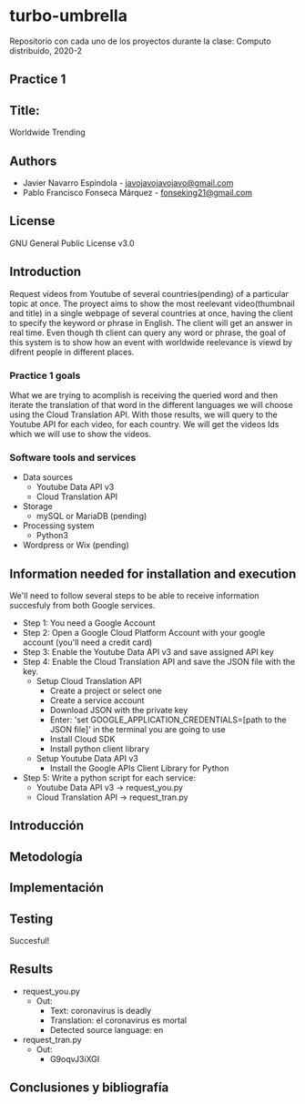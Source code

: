 # turbo-umbrella
Repositorio con cada uno de los proyectos durante la clase: Computo distribuido, 2020-2

## Practice 1
## Title:
Worldwide Trending
## Authors
* Javier Navarro Espindola - javojavojavojavo@gmail.com
* Pablo Francisco Fonseca Márquez - fonseking21@gmail.com
	  
## License 
GNU General Public License v3.0

## Introduction
Request videos from Youtube of several countries(pending) of a particular topic at once.
The proyect aims to show the most reelevant video(thumbnail and title) in a single webpage of several countries at once, having the client to specify the keyword or phrase in English. The client will get an answer in real time. Even though th client can query any word or phrase, the goal of this system is to show how an event with worldwide reelevance is viewd by difrent people in different places.

### Practice 1 goals
What we are trying to acomplish is receiving the queried word and then iterate the translation of that word in the different languages we will choose using the Cloud Translation API. With those results, we will query to the Youtube API for each video, for each country. We will get the videos Ids which we will use to show the videos.

### Software tools and services
* Data sources
	* Youtube Data API v3
	* Cloud Translation API
* Storage
	* mySQL or MariaDB (pending)
* Processing system
	* Python3
* Wordpress or Wix (pending)

## Information needed for installation and execution
We'll need to follow several steps to be able to receive information succesfuly from both Google services.
* Step 1: You need a Google Account 
* Step 2: Open a Google Cloud Platform Account with your google account (you'll need a credit card)
* Step 3: Enable the Youtube Data API v3 and save assigned API key
* Step 4: Enable the Cloud Translation API and save the JSON file with the key.
	* Setup Cloud Translation API
		* Create a project or select one
		* Create a service account
		* Download JSON with the private key
		* Enter: 'set GOOGLE_APPLICATION_CREDENTIALS=[path to the JSON file]' in the terminal you are going to use
		* Install Cloud SDK
		* Install python client library
	* Setup Youtube Data API v3
		* Install the Google APIs Client Library for Python
* Step 5: Write a python script for each service:
	* Youtube Data API v3 -> request_you.py
	* Cloud Translation API -> request_tran.py

## Introducción
## Metodología
## Implementación
## Testing
Succesful!
## Results
* request_you.py
	* Out:	
		* Text: coronavirus is deadly
		* Translation: el coronavirus es mortal
		* Detected source language: en
* request_tran.py
	* Out:
		* G9oqvJ3iXGI
## Conclusiones y bibliografía
